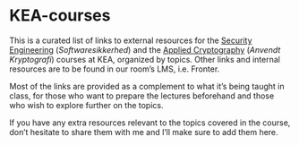 # KEA-courses

This is a curated list of links to external resources for the [Security Engineering](./Security-Engineering/SE_resources.md) (_Softwaresikkerhed_) and the [Applied Cryptography](./Applied-Cryptography/crypto_resources.md) (_Anvendt Kryptografi_) courses at KEA, organized by topics.
Other links and internal resources are to be found in our room’s LMS, i.e. Fronter.

Most of the links are provided as a complement to what it’s being taught in class, for those who want to prepare the lectures beforehand and those who wish to explore further on the topics.

If you have any extra resources relevant to the topics covered in the course, don’t hesitate to share them with me and I’ll make sure to add them here.